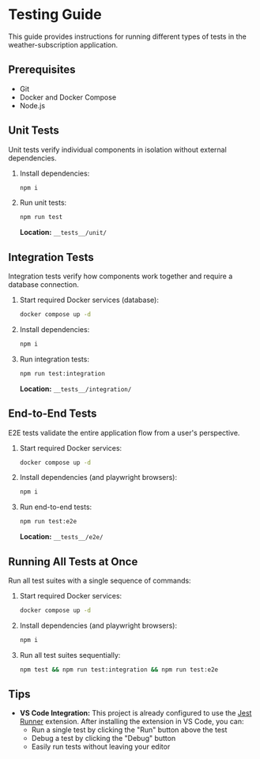 # Testing Guide

This guide provides instructions for running different types of tests in the weather-subscription application.

## Prerequisites

- Git
- Docker and Docker Compose
- Node.js

## Unit Tests

Unit tests verify individual components in isolation without external dependencies.

1. Install dependencies:

   ```bash
   npm i
   ```

2. Run unit tests:

   ```bash
   npm run test
   ```

   **Location:** `__tests__/unit/`

## Integration Tests

Integration tests verify how components work together and require a database connection.

1. Start required Docker services (database):

   ```bash
   docker compose up -d
   ```

2. Install dependencies:

   ```bash
   npm i
   ```

3. Run integration tests:

   ```bash
   npm run test:integration
   ```

   **Location:** `__tests__/integration/`

## End-to-End Tests

E2E tests validate the entire application flow from a user's perspective.

1. Start required Docker services:

   ```bash
   docker compose up -d
   ```

2. Install dependencies (and playwright browsers):

   ```bash
   npm i
   ```

3. Run end-to-end tests:

   ```bash
   npm run test:e2e
   ```

   **Location:** `__tests__/e2e/`

## Running All Tests at Once

Run all test suites with a single sequence of commands:

1. Start required Docker services:

   ```bash
   docker compose up -d
   ```

2. Install dependencies (and playwright browsers):

   ```bash
   npm i
   ```

3. Run all test suites sequentially:
   ```bash
   npm test && npm run test:integration && npm run test:e2e
   ```

## Tips

- **VS Code Integration:** This project is already configured to use the [Jest Runner](https://marketplace.visualstudio.com/items?itemName=firsttris.vscode-jest-runner) extension. After installing the extension in VS Code, you can:
  - Run a single test by clicking the "Run" button above the test
  - Debug a test by clicking the "Debug" button
  - Easily run tests without leaving your editor
